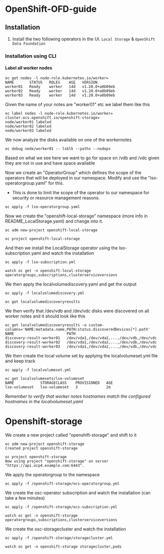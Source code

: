 # OpenShift-OFD-guide

## Installation
1. Install the two following operators in the UI.
``` Local Storage ```
&
``` OpenShift Data Foundation ```

### Installation using CLI
#### Label all worker nodes
```
oc get nodes -l node-role.kubernetes.io/worker=
NAME       STATUS   ROLES    AGE   VERSION
worker01   Ready    worker   14d   v1.20.0+a0b09eb
worker02   Ready    worker   14d   v1.20.0+a0b09eb
worker03   Ready    worker   14d   v1.20.0+a0b09eb
```
Given the name of your notes are "worker01" etc we label them like this
```
oc label nodes -l node-role.kubernetes.io/worker= cluster.ocs.openshift.io/openshift-storage=
node/worker01 labeled
node/worker02 labeled
node/worker03 labeled
```
We now analyze the disks available on one of the workernotes
```
oc debug node/worker01 -- lsblk --paths --nodeps
```
Based on what we see here we want to go for space on /vdb and /vdc given they are not in use and have space available 

Now we create an "OperatorGroup" which defines the scope of the operators that will be deployed in our namespace. Modify and use the "lso-operatorgroup.yaml" for this.
- This is done to limit the scope of the operator to our namespace for security or resource management reasons.
```
oc apply -f lso-operatorgroup.yaml
```

Now we create the "openshift-local-storage" namespace (more info in README_LocalStorage.yaml) and change into it.
```
oc adm new-project openshift-local-storage

oc project openshift-local-storage
```

And then we install the LocalStorage operator using the lso-subscription.yaml and watch the installation
```
oc apply -f lso-subscription.yml

watch oc get -n openshift-local-storage operatorgroups,subscriptions,clusterserviceversions
```

We then apply the localvolumediscovery.yaml and get the output 
```
oc apply -f localvolumediscovery.yml

oc get localvolumediscoveryresults
```

We then verify that /dev/vdb and /dev/vdc disks were discovered on all worker notes and it should look like this 
```
oc get localvolumediscoveryresults -o custom-columns='NAME:metadata.name,PATH:status.discoveredDevices[*].path'
NAME                        PATH
discovery-result-worker01   /dev/vda1,/dev/vda2,...,/dev/vdb,/dev/vdc
discovery-result-worker02   /dev/vda1,/dev/vda2,...,/dev/vdb,/dev/vdc
discovery-result-worker03   /dev/vda1,/dev/vda2,...,/dev/vdb,/dev/vdc
```

We then create the local volume set by applying the localvolumeset.yml file and keep track 
```
oc apply -f localvolumeset.yml

oc get localvolumesets/lso-volumeset
NAME            STORAGECLASS    PROVISIONED   AGE
lso-volumeset   lso-volumeset   3             2m
```

_Remember to verify that worker notes hostnames match the configured hostnames in the localvolumeset.yaml_

# Openshift-storage
We create a new project called "openshift-storage" and shift to it

```
oc adm new-project openshift-storage
Created project openshift-storage

oc project openshift-storage
Now using project "openshift-storage" on server "https://api.ocp4.example.com:6443".
```

We apply the operatorgroup to the namespace
```
oc apply -f /openshift-storage/ocs-operatorgroup.yml
```

We create the osc-operator subscription and watch the installation (can take a few minutes)
```
oc apply -f /openshift-storage/ocs-subscription.yml

watch oc get -n openshift-storage operatorgroups,subscriptions,clusterserviceversions
```

We create the osc-storagecluster and watch the installation
```
oc apply -f /openshift-storage/storagecluster.yml

watch oc get -n openshift-storage storagecluster,pods
```
